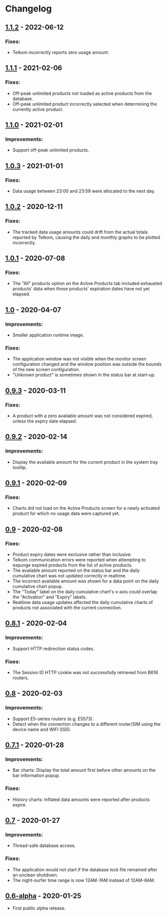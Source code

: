 # Changelog

## [1.1.2](https://github.com/mpaulse/mobitra/releases/tag/1.1.2) - 2022-06-12
### Fixes:
- Telkom incorrectly reports zero usage amount.

## [1.1.1](https://github.com/mpaulse/mobitra/releases/tag/1.1.1) - 2021-02-06
### Fixes:
- Off-peak unlimited products not loaded as active products from the database.
- Off-peak unlimited product incorrectly selected when determining the currently active product.

## [1.1.0](https://github.com/mpaulse/mobitra/releases/tag/1.1.0) - 2021-02-01
### Improvements:
- Support off-peak unlimited products.

## [1.0.3](https://github.com/mpaulse/mobitra/releases/tag/1.0.3) - 2021-01-01
### Fixes:
- Data usage between 23:00 and 23:59 were allocated to the next day.

## [1.0.2](https://github.com/mpaulse/mobitra/releases/tag/1.0.2) - 2020-12-11
### Fixes:
- The tracked data usage amounts could drift from the actual totals reported by
  Telkom, causing the daily and monthly graphs to be plotted incorrectly.

## [1.0.1](https://github.com/mpaulse/mobitra/releases/tag/1.0.1) - 2020-07-08
### Fixes:
- The "All" products option on the Active Products tab included exhausted products'
  data when those products' expiration dates have not yet elapsed.

## [1.0](https://github.com/mpaulse/mobitra/releases/tag/1.0) - 2020-04-07
### Improvements:
- Smaller application runtime image.
### Fixes:
- The application window was not visible when the monitor screen configuration changed
  and the window position was outside the bounds of the new screen configuration.
- "Unknown product" is sometimes shown in the status bar at start-up.

## [0.9.3](https://github.com/mpaulse/mobitra/releases/tag/0.9.3) - 2020-03-11
### Fixes:
- A product with a zero available amount was not considered expired, unless the expiry date elapsed.

## [0.9.2](https://github.com/mpaulse/mobitra/releases/tag/0.9.2) - 2020-02-14
### Improvements:
- Display the available amount for the current product in the system tray tooltip.

## [0.9.1](https://github.com/mpaulse/mobitra/releases/tag/0.9.1) - 2020-02-09
### Fixes:
- Charts did not load on the Active Products screen for a newly activated product for which no usage data were captured yet.

## [0.9](https://github.com/mpaulse/mobitra/releases/tag/0.9) - 2020-02-08
### Fixes:
- Product expiry dates were exclusive rather than inclusive.
- Telkom communication errors were reported when attempting to expunge expired products from the list of active products.
- The available amount reported on the status bar and the daily cumulative chart was not updated correctly in realtime. 
- The incorrect available amount was shown for a data point on the daily cumulative chart popup.
- The "Today" label on the daily cumulative chart's x-axis could overlap the "Activation" and "Expiry" labels. 
- Realtime data usage updates affected the daily cumulative charts of products not associated with the current connection.

## [0.8.1](https://github.com/mpaulse/mobitra/releases/tag/0.8.1) - 2020-02-04
### Improvements:
- Support HTTP redirection status codes.
### Fixes:
- The Session ID HTTP cookie was not successfully retrieved from B618 routers.

## [0.8](https://github.com/mpaulse/mobitra/releases/tag/0.8) - 2020-02-03
### Improvements:
- Support E5-series routers (e.g. E5573).
- Detect when the connection changes to a different router/SIM using the device name and WIFI SSID.

## [0.7.1](https://github.com/mpaulse/mobitra/releases/tag/0.7.1) - 2020-01-28
### Improvements:
- Bar charts: Display the total amount first before other amounts on the bar information popup.
### Fixes:
- History charts: Inflated data amounts were reported after products expire.

## [0.7](https://github.com/mpaulse/mobitra/releases/tag/0.7) - 2020-01-27
### Improvements:
- Thread-safe database access.
### Fixes:
- The application would not start if the database lock file remained after an unclean shutdown.
- The night-surfer time range is now 12AM-7AM instead of 12AM-8AM.

## [0.6-alpha](https://github.com/mpaulse/mobitra/releases/tag/0.6-alpha) - 2020-01-25
- First public alpha release.
